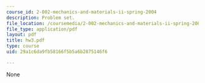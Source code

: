 ```yaml
---
course_id: 2-002-mechanics-and-materials-ii-spring-2004
description: Problem set.
file_location: /coursemedia/2-002-mechanics-and-materials-ii-spring-2004/29a1c6da9fb58166f5b5a6b2875146f6_hw3.pdf
file_type: application/pdf
layout: pdf
title: hw3.pdf
type: course
uid: 29a1c6da9fb58166f5b5a6b2875146f6

---
```

None